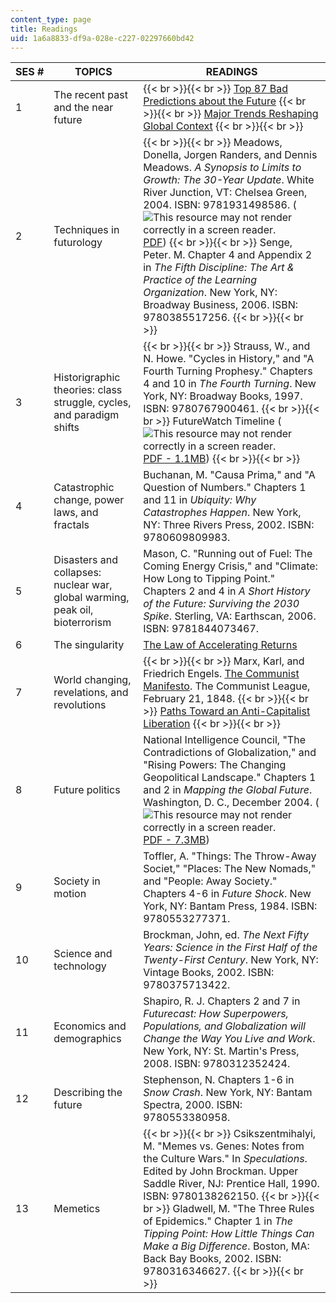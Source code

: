 ```yaml
---
content_type: page
title: Readings
uid: 1a6a8833-df9a-028e-c227-02297660bd42
---
```


| SES # | TOPICS | READINGS |
| --- | --- | --- |
| 1 | The recent past and the near future |  {{< br >}}{{< br >}} [Top 87 Bad Predictions about the Future](https://www.2spare.com/item_50221.html) {{< br >}}{{< br >}} [Major Trends Reshaping Global Context](http://worldtrendsresearch.com.s39836.gridserver.com/major-trends.php) {{< br >}}{{< br >}}  |
| 2 | Techniques in futurology |  {{< br >}}{{< br >}} Meadows, Donella, Jorgen Randers, and Dennis Meadows. _A Synopsis to Limits to Growth: The 30-Year Update_. White River Junction, VT: Chelsea Green, 2004. ISBN: 9781931498586. (![This resource may not render correctly in a screen reader.](/images/inacessible.gif)[PDF](http://www.liege.mpoc.be/livres/Meadows-Dennis_Limits-to-growth_A-synopsis-28p_2004.pdf)) {{< br >}}{{< br >}} Senge, Peter. M. Chapter 4 and Appendix 2 in _The Fifth Discipline: The Art & Practice of the Learning Organization_. New York, NY: Broadway Business, 2006. ISBN: 9780385517256. {{< br >}}{{< br >}}  |
| 3 | Historigraphic theories: class struggle, cycles, and paradigm shifts |  {{< br >}}{{< br >}} Strauss, W., and N. Howe. "Cycles in History," and "A Fourth Turning Prophesy." Chapters 4 and 10 in _The Fourth Turning_. New York, NY: Broadway Books, 1997. ISBN: 9780767900461. {{< br >}}{{< br >}} FutureWatch Timeline (![This resource may not render correctly in a screen reader.](/images/inacessible.gif)[PDF - 1.1MB](http://www.math.yorku.ca/SCS/Gallery/images/timelines/futureswatch-org.pdf)) {{< br >}}{{< br >}}  |
| 4 | Catastrophic change, power laws, and fractals | Buchanan, M. "Causa Prima," and "A Question of Numbers." Chapters 1 and 11 in _Ubiquity: Why Catastrophes Happen_. New York, NY: Three Rivers Press, 2002. ISBN: 9780609809983. |
| 5 | Disasters and collapses: nuclear war, global warming, peak oil, bioterrorism | Mason, C. "Running out of Fuel: The Coming Energy Crisis," and "Climate: How Long to Tipping Point." Chapters 2 and 4 in _A Short History of the Future: Surviving the 2030 Spike_. Sterling, VA: Earthscan, 2006. ISBN: 9781844073467. |
| 6 | The singularity | [The Law of Accelerating Returns](https://www.kurzweilai.net/the-law-of-accelerating-returns) |
| 7 | World changing, revelations, and revolutions |  {{< br >}}{{< br >}} Marx, Karl, and Friedrich Engels. [The Communist Manifesto](http://www.marxists.org/archive/marx/works/1848/communist-manifesto/index.htm). The Communist League, February 21, 1848. {{< br >}}{{< br >}} [Paths Toward an Anti-Capitalist Liberation](http://www.lookingglassnews.org/viewcommentary.php?storyid=101) {{< br >}}{{< br >}}  |
| 8 | Future politics | National Intelligence Council, "The Contradictions of Globalization," and "Rising Powers: The Changing Geopolitical Landscape." Chapters 1 and 2 in _Mapping the Global Future_. Washington, D. C., December 2004. (![This resource may not render correctly in a screen reader.](/images/inacessible.gif)[PDF - 7.3MB](http://www.dni.gov/files/documents/Global%20Trends_Mapping%20the%20Global%20Future%202020%20Project.pdf)) |
| 9 | Society in motion | Toffler, A. "Things: The Throw-Away Societ," "Places: The New Nomads," and "People: Away Society." Chapters 4-6 in _Future Shock_. New York, NY: Bantam Press, 1984. ISBN: 9780553277371. |
| 10 | Science and technology | Brockman, John, ed. _The Next Fifty Years: Science in the First Half of the Twenty-First Century_. New York, NY: Vintage Books, 2002. ISBN: 9780375713422. |
| 11 | Economics and demographics | Shapiro, R. J. Chapters 2 and 7 in _Futurecast: How Superpowers, Populations, and Globalization will Change the Way You Live and Work_. New York, NY: St. Martin's Press, 2008. ISBN: 9780312352424. |
| 12 | Describing the future | Stephenson, N. Chapters 1-6 in _Snow Crash_. New York, NY: Bantam Spectra, 2000. ISBN: 9780553380958. |
| 13 | Memetics |  {{< br >}}{{< br >}} Csikszentmihalyi, M. "Memes vs. Genes: Notes from the Culture Wars." In _Speculations_. Edited by John Brockman. Upper Saddle River, NJ: Prentice Hall, 1990. ISBN: 9780138262150. {{< br >}}{{< br >}} Gladwell, M. "The Three Rules of Epidemics." Chapter 1 in _The Tipping Point: How Little Things Can Make a Big Difference_. Boston, MA: Back Bay Books, 2002. ISBN: 9780316346627. {{< br >}}{{< br >}}